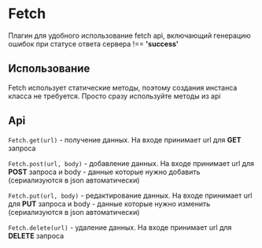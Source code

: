 # Fetch
Плагин для удобного использование fetch api, включающий генерацию ошибок при статусе ответа сервера !== **'success'**


## Использование
Fetch использует статические методы, поэтому создания инстанса класса не требуется. Просто сразу используйте методы из api


## Api

```Fetch.get(url)``` - получение данных. На входе принимает url для **GET** запроса

```Fetch.post(url, body)``` - добавление данных. На входе принимает url для **POST** запроса и body - данные которые нужно добавить (сериализуются в json автоматически)

```Fetch.put(url, body)``` - редактирование данных. На входе принимает url для **PUT** запроса и body - данные которые нужно изменить (сериализуются в json автоматически)

```Fetch.delete(url)``` - удаление данных. На входе принимает url для **DELETE** запроса
